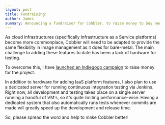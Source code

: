 ```yaml
---
layout: post
title: Fundraising!
author: James
summary: Announcing a fundraiser for Cobbler, to raise money to buy new hardware to help facilitate testing and to create a new continuous integration environment.
---
```

As cloud infrastructures (specifically Infrastructure as a Service platforms) become more commonplace, Cobbler will need to be adapted to provide the same flexibility in image management as it does for bare-metal. The main challenge to adding these features to date has been a lack of hardware for testing.

To overcome this, I have <a href="http://www.indiegogo.com/cobbler24">launched an Indiegogo campaign</a> to raise money for the project.

In addition to hardware for adding IaaS platform features, I also plan to use a dedicated server for running continuous integration testing via Jenkins. Right now, all development and testing takes place on a single server running a handful of VM's, so it's quite limiting performance-wise. Having a dedicated system that also automatically runs tests whenever commits are made will greatly speed up the development and release time.

So, please spread the word and help to make Cobbler better!
